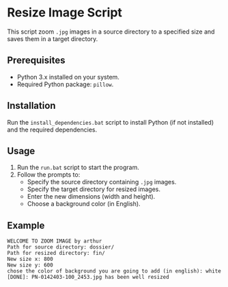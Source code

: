 # Resize Image Script

This script zoom `.jpg` images in a source directory to a specified size and saves them in a target directory.

## Prerequisites

- Python 3.x installed on your system.
- Required Python package: `pillow`.

## Installation

Run the `install_dependencies.bat` script to install Python (if not installed) and the required dependencies.

## Usage

1. Run the `run.bat` script to start the program.
2. Follow the prompts to:
   - Specify the source directory containing `.jpg` images.
   - Specify the target directory for resized images.
   - Enter the new dimensions (width and height).
   - Choose a background color (in English).

## Example

```plaintext
WELCOME TO ZOOM IMAGE by arthur
Path for source directory: dossier/
Path for resized directory: fin/
New size x: 800
New size y: 600
chose the color of background you are going to add (in english): white
[DONE]: PN-0142403-100_2453.jpg has been well resized

